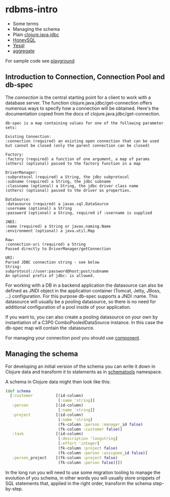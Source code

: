 # rdbms-intro

* Some terms
* Managing the schema
* Plain [clojure.java.jdbc](http://clojure.github.io/java.jdbc/)
* [HoneySQL](https://github.com/jkk/honeysql)
* [Yesql](https://github.com/krisajenkins/yesql)
* [aggregate](https://github.com/friemen/aggregate)

For sample code see [playground](src/rdbms/playground.clj)


## Introduction to Connection, Connection Pool and db-spec

The *connection* is the central starting point for
a client to work with a database server.
The function clojure.java.jdbc/get-connection offers
numerous ways to specify how a connection will be obtained.
Here's the documentation copied from the docs of
clojure.java.jdbc/get-connection.

```
db-spec is a map containing values for one of the following parameter sets:

Existing Connection:
:connection (required) an existing open connection that can be used
but cannot be closed (only the parent connection can be closed)

Factory:
:factory (required) a function of one argument, a map of params
(others) (optional) passed to the factory function in a map

DriverManager:
:subprotocol (required) a String, the jdbc subprotocol
:subname (required) a String, the jdbc subname
:classname (optional) a String, the jdbc driver class name
(others) (optional) passed to the driver as properties.

DataSource:
:datasource (required) a javax.sql.DataSource
:username (optional) a String
:password (optional) a String, required if :username is supplied

JNDI:
:name (required) a String or javax.naming.Name
:environment (optional) a java.util.Map

Raw:
:connection-uri (required) a String
Passed directly to DriverManager/getConnection

URI:
Parsed JDBC connection string - see below
String:
subprotocol://user:password@host:post/subname
An optional prefix of jdbc: is allowed.
```

For working with a DB in a backend application the datasource can
also be defined as JNDI object in the application container
(Tomcat, Jetty, JBoss, ...) configuration.
For this purpose db-spec supports a JNDI :name.
This datasource will usually be a pooling datasource, so there
is no need for additional configuration of a pool inside of
your application.


If you want to, you can also create a pooling datasource on your own
by instantiation of a C3P0 ComboPooledDataSource instance.
In this case the db-spec map will contain the :datasource.

For managing your connection pool you should use
[component](https://github.com/stuartsierra/component).

## Managing the schema

For developing an initial version of the schema you can write it down
in Clojure data and transform it to statements as in
[schematools](src/rdbms/components/db/schematools.clj) namespace.

A schema in Clojure data might then look like this:

```clojure
(def schema
  [:customer          [(id-column)
                       [:name 'string]]
   :person            [(id-column)
                       [:name 'string]]
   :project           [(id-column)
                       [:name 'string]
                       (fk-column :person :manager_id false)
                       (fk-column :customer false)]
   :task              [(id-column)
                       [:description 'longstring]
                       [:effort 'integer]
                       (fk-column :project false)
                       (fk-column :person :assignee_id false)]
   :person_project    [(fk-column :project false)
                       (fk-column :person false)]])
```

In the long run you will need to use some migration tooling to manage
the evolution of you schema, in other words you will usually store
snippets of SQL statements that, applied in the right order, transform
the schema step-by-step.
